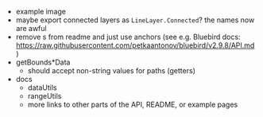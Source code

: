 - example image
- maybe export connected layers as `LineLayer.Connected`? the names now are awful
- remove <a>s from readme and just use anchors (see e.g. Bluebird docs: https://raw.githubusercontent.com/petkaantonov/bluebird/v2.9.8/API.md)
- getBounds*Data
  - should accept non-string values for paths (getters)
- docs
  - dataUtils
  - rangeUtils
  - more links to other parts of the API, README, or example pages
